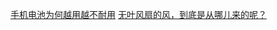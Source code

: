 [手机电池为何越用越不耐用](https://mp.weixin.qq.com/s/hlgDAdMUGEM4J2hMKJwyhQ)
[无叶风扇的风，到底是从哪儿来的呢？](https://mp.weixin.qq.com/s/nw3FTa0nCIjWXKX5_qEMig)
